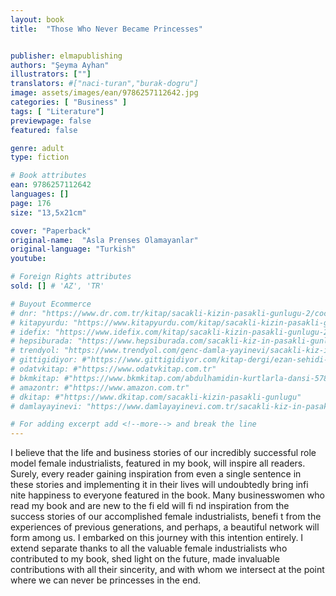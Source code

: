 ```yaml
---
layout: book
title:  "Those Who Never Became Princesses"


publisher: elmapublishing
authors: "Şeyma Ayhan"
illustrators: [""]
translators: #["naci-turan","burak-dogru"]
image: assets/images/ean/9786257112642.jpg
categories: [ "Business" ]
tags: [ "Literature"]
previewpage: false
featured: false

genre: adult
type: fiction

# Book attributes
ean: 9786257112642
languages: []
page: 176
size: "13,5x21cm"

cover: "Paperback"
original-name:  "Asla Prenses Olamayanlar"
original-language: "Turkish"
youtube:

# Foreign Rights attributes
sold: [] # 'AZ', 'TR'

# Buyout Ecommerce
# dnr: "https://www.dr.com.tr/kitap/sacakli-kizin-pasakli-gunlugu-2/cocuk-ve-genclik/genclik-10-yas/roman-oyku/urunno=0001893059001"
# kitapyurdu: "https://www.kitapyurdu.com/kitap/sacakli-kizin-pasakli-gunlugu-2-/560122.html&filter_name=Sa%C3%A7akl%C4%B1+K%C4%B1z%27%C4%B1n+Pasakl%C4%B1+G%C3%BCnl%C3%BC%C4%9F%C3%BC+2"
# idefix: "https://www.idefix.com/kitap/sacakli-kizin-pasakli-gunlugu-2/cocuk-ve-genclik/genclik-10-yas/roman-oyku/urunno=0001893059001"
# hepsiburada: "https://www.hepsiburada.com/sacakli-kiz-in-pasakli-gunlugu-2-damla-yayinevi-p-HBV000012ER86"
# trendyol: "https://www.trendyol.com/genc-damla-yayinevi/sacakli-kiz-in-pasakli-gunlugu-2-p-54825777"
# gittigidiyor: #"https://www.gittigidiyor.com/kitap-dergi/ezan-sehidi-adnan-menderes_pdp_732728793"
# odatvkitap: #"https://www.odatvkitap.com.tr"
# bkmkitap: #"https://www.bkmkitap.com/abdulhamidin-kurtlarla-dansi-578226"
# amazontr: #"https://www.amazon.com.tr"
# dkitap: #"https://www.dkitap.com/sacakli-kizin-pasakli-gunlugu"
# damlayayinevi: "https://www.damlayayinevi.com.tr/sacakli-kiz-in-pasakli-gunlugu-2-bu-iste-bi-terslik-var"

# For adding excerpt add <!--more--> and break the line
---
```

I believe that the life and business stories of our
incredibly successful role model female industrialists, featured in my book, will inspire all readers.
Surely, every reader gaining inspiration from even
a single sentence in these stories and implementing it in their lives will undoubtedly bring infi nite
happiness to everyone featured in the book. Many
businesswomen who read my book and are new
to the fi eld will fi nd inspiration from the success
stories of our accomplished female industrialists,
benefi t from the experiences of previous generations, and perhaps, a beautiful network will form
among us. I embarked on this journey with this intention entirely. I extend separate thanks to all the
valuable female industrialists who contributed to
my book, shed light on the future, made invaluable
contributions with all their sincerity, and with whom
we intersect at the point where we can never be
princesses in the end.
<!--more--> 

